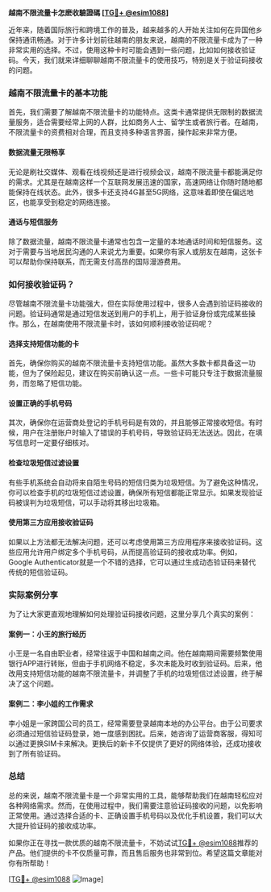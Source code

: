 **越南不限流量卡怎麽收驗證碼 [[TG💪+ @esim1088](https://t.me/s/esim1088)]**

近年来，随着国际旅行和跨境工作的普及，越来越多的人开始关注如何在异国他乡保持通讯畅通。对于许多计划前往越南的朋友来说，越南的不限流量卡成为了一种非常实用的选择。不过，使用这种卡时可能会遇到一些问题，比如如何接收验证码。今天，我们就来详细聊聊越南不限流量卡的使用技巧，特别是关于验证码接收的问题。

### 越南不限流量卡的基本功能

首先，我们需要了解越南不限流量卡的功能特点。这类卡通常提供无限制的数据流量服务，适合需要经常上网的人群，比如商务人士、留学生或者旅行者。在越南，不限流量卡的资费相对合理，而且支持多种语言界面，操作起来非常方便。

#### 数据流量无限畅享
无论是刷社交媒体、观看在线视频还是进行视频会议，越南不限流量卡都能满足你的需求。尤其是在越南这样一个互联网发展迅速的国家，高速网络让你随时随地都能保持在线状态。此外，很多卡还支持4G甚至5G网络，这意味着即使在偏远地区，也能享受到稳定的网络连接。

#### 通话与短信服务
除了数据流量，越南不限流量卡通常也包含一定量的本地通话时间和短信服务。这对于需要与当地居民沟通的人来说尤为重要。如果你有家人或朋友在越南，这张卡可以帮助你保持联系，而无需支付高昂的国际漫游费用。

### 如何接收验证码？

尽管越南不限流量卡功能强大，但在实际使用过程中，很多人会遇到验证码接收的问题。验证码通常是通过短信发送到用户的手机上，用于验证身份或完成某些操作。那么，在越南使用不限流量卡时，该如何顺利接收验证码呢？

#### 选择支持短信功能的卡
首先，确保你购买的越南不限流量卡支持短信功能。虽然大多数卡都具备这一功能，但为了保险起见，建议在购买前确认这一点。一些卡可能只专注于数据流量服务，而忽略了短信功能。

#### 设置正确的手机号码
其次，确保你在运营商处登记的手机号码是有效的，并且能够正常接收短信。有时候，用户在注册账户时输入了错误的手机号码，导致验证码无法送达。因此，在填写信息时一定要仔细核对。

#### 检查垃圾短信过滤设置
有些手机系统会自动将来自陌生号码的短信归类为垃圾短信。为了避免这种情况，你可以检查手机的垃圾短信过滤设置，确保所有短信都能正常显示。如果发现验证码被误判为垃圾短信，可以手动将其移出垃圾箱。

#### 使用第三方应用接收验证码
如果以上方法都无法解决问题，还可以考虑使用第三方应用程序来接收验证码。这些应用允许用户绑定多个手机号码，从而提高验证码的接收成功率。例如，Google Authenticator就是一个不错的选择，它可以通过生成动态验证码来替代传统的短信验证码。

### 实际案例分享

为了让大家更直观地理解如何处理验证码接收问题，这里分享几个真实的案例：

#### 案例一：小王的旅行经历
小王是一名自由职业者，经常往返于中国和越南之间。他在越南期间需要频繁使用银行APP进行转账，但由于手机网络不稳定，多次未能及时收到验证码。后来，他改用支持短信功能的越南不限流量卡，并调整了手机的垃圾短信过滤设置，终于解决了这个问题。

#### 案例二：李小姐的工作需求
李小姐是一家跨国公司的员工，经常需要登录越南本地的办公平台。由于公司要求必须通过短信验证码登录，她一度感到困扰。后来，她咨询了运营商客服，得知可以通过更换SIM卡来解决。更换后的新卡不仅提供了更好的网络体验，还成功接收到了所有验证码。

### 总结

总的来说，越南不限流量卡是一个非常实用的工具，能够帮助我们在越南轻松应对各种网络需求。然而，在使用过程中，我们需要注意验证码接收的问题，以免影响正常使用。通过选择合适的卡、正确设置手机号码以及优化手机设置，我们可以大大提升验证码的接收成功率。

如果你正在寻找一款优质的越南不限流量卡，不妨试试[TG💪+ @esim1088](https://t.me/s/esim1088)推荐的产品。他们提供的卡不仅质量可靠，而且售后服务也非常到位。希望这篇文章能对你有所帮助！

[[TG💪+ @esim1088](https://t.me/s/esim1088) ![Image](https://i.postimg.cc/4NQfJmqS/Snipaste-2025-05-13-00-14-12.png)]
